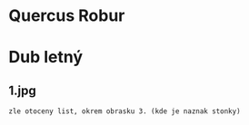 # Quercus Robur
# Dub letný

## 1.jpg
```
zle otoceny list, okrem obrasku 3. (kde je naznak stonky)
```
